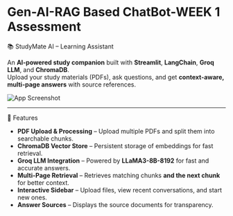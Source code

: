 # Gen-AI-RAG Based ChatBot-WEEK 1 Assessment

📚 StudyMate AI – Learning Assistant

An **AI-powered study companion** built with **Streamlit**, **LangChain**, **Groq LLM**, and **ChromaDB**.  
Upload your study materials (PDFs), ask questions, and get **context-aware, multi-page answers** with source references.

![App Screenshot](https://t4.ftcdn.net/jpg/03/08/69/75/360_F_308697506_9dsBYHXm9FwuW0qcEqimAEXUvzTwfzwe.jpg)

---

🚀 Features
- **PDF Upload & Processing** – Upload multiple PDFs and split them into searchable chunks.
- **ChromaDB Vector Store** – Persistent storage of embeddings for fast retrieval.
- **Groq LLM Integration** – Powered by **LLaMA3-8B-8192** for fast and accurate answers.
- **Multi-Page Retrieval** – Retrieves matching chunks **and the next chunk** for better context.
- **Interactive Sidebar** – Upload files, view recent conversations, and start new ones.
- **Answer Sources** – Displays the source documents for transparency.

